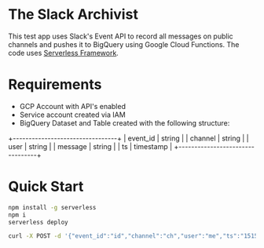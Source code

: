 # The Slack Archivist

This test app uses Slack's Event API to record all messages on public channels and pushes it to BigQuery using Google Cloud Functions.
The code uses [Serverless Framework](https://serverless.com/framework/docs/providers/google/).


# Requirements
- GCP Account with API's enabled
- Service account created via IAM
- BigQuery Dataset and Table created with the following structure:

+---------------------------------+
| event_id       | string         |
| channel        | string         |
| user           | string         |
| message        | string         |
| ts             | timestamp      |
+---------------------------------+


# Quick Start

```bash
npm install -g serverless
npm i
serverless deploy

curl -X POST -d '{"event_id":"id","channel":"ch","user":"me","ts":"1515294789.000006"}' <MY_FUNC_URL>
```

